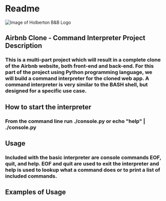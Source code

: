 # Readme
![Image of Holberton B&B Logo](https://s3.amazonaws.com/intranet-projects-files/holbertonschool-higher-level_programming+/263/HBTN-hbnb-Final.png)
## Airbnb Clone - Command Interpreter Project Description
### This is a multi-part project which will result in a complete clone of the Airbnb website, both front-end and back-end. For this part of the project using Python programming language, we will build a command interpreter for the cloned web app. A command interpreter is very similar to the BASH shell, but designed for a specific use case.
## How to start the interpreter
### From the command line run ./console.py or echo "help" | ./console.py
## Usage
### Included with the basic interpreter are console commands EOF, quit, and help. EOF and quit are used to exit the interpreter and help is used to lookup what a command does or to print a list of included commands.
## Examples of Usage
